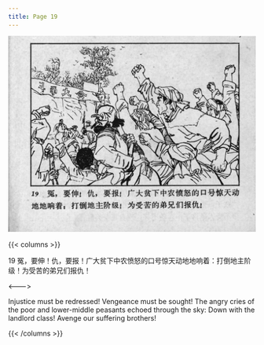 ```yaml
---
title: Page 19
---
```


![leifeng page](./../../images/leifeng/seifert0522_lf_0025_0.jpg)

{{< columns >}}

19 冤，要伸！仇，要报！广大贫下中农愤怒的口号惊天动地地响着：打倒地主阶级！为受苦的弟兄们报仇！

<--->

Injustice must be redressed! Vengeance must be sought! The angry cries of the poor and lower-middle peasants echoed through the sky: Down with the landlord class! Avenge our suffering brothers! 

{{< /columns >}}
